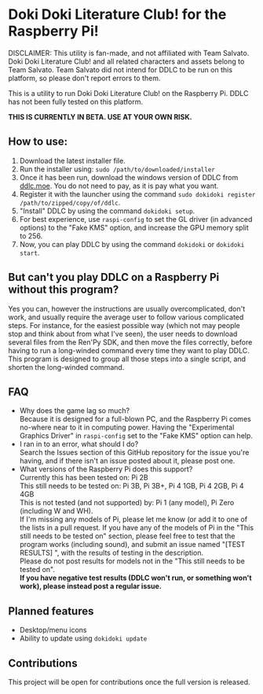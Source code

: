 # Doki Doki Literature Club! for the Raspberry Pi!

DISCLAIMER: This utility is fan-made, and not affiliated with Team Salvato. Doki Doki Literature Club! and all related characters and assets belong to Team Salvato. Team Salvato did not intend for DDLC to be run on this platform, so please don't report errors to them.

This is a utility to run Doki Doki Literature Club! on the Raspberry Pi. DDLC has not been fully tested on this platform.

**THIS IS CURRENTLY IN BETA. USE AT YOUR OWN RISK.**

## How to use:
1. Download the latest installer file.
2. Run the installer using: `sudo /path/to/downloaded/installer`
3. Once it has been run, download the windows version of DDLC from [ddlc.moe](https://ddlc.moe). You do not need to pay, as it is pay what you want.
4. Register it with the launcher using the command `sudo dokidoki register /path/to/zipped/copy/of/ddlc`.
5. "Install" DDLC by using the command `dokidoki setup`.
6. For best experience, use `raspi-config` to set the GL driver (in advanced options) to the "Fake KMS" option, and increase the GPU memory split to 256.
7. Now, you can play DDLC by using the command `dokidoki` or `dokidoki start`.

## But can't you play DDLC on a Raspberry Pi without this program?
Yes you can, however the instructions are usually overcomplicated, don't work, and usually require the average user to follow various complicated steps.
For instance, for the easiest possible way (which not may people stop and think about from what I've seen), the user needs to download several files from the Ren'Py SDK, and then move the files correctly, before having to run a long-winded command every time they want to play DDLC. This program is designed to group all those steps into a single script, and shorten the long-winded command.

## FAQ
* Why does the game lag so much?  
 Because it is designed for a full-blown PC, and the Raspberry Pi comes no-where near to it in computing power. Having the "Experimental Graphics Driver" in `raspi-config` set to the "Fake KMS" option can help.
* I ran in to an error, what should I do?  
 Search the Issues section of this GitHub repository for the issue you're having, and if there isn't an issue posted about it, please post one.
* What versions of the Raspberry Pi does this support?  
 Currently this has been tested on: Pi 2B  
 This still needs to be tested on: Pi 3B, Pi 3B+, Pi 4 1GB, Pi 4 2GB, Pi 4 4GB  
 This is not tested (and not supported) by: Pi 1 (any model), Pi Zero (including W and WH).  
 If I'm missing any models of Pi, please let me know (or add it to one of the lists in a pull request.
 If you have any of the models of Pi in the "This still needs to be tested on" section, please feel free to test that the program works (including sound), and submit an issue named "[TEST RESULTS] <model of pi>", with the results of testing in the description.  
 Please do not post results for models not in the "This still needs to be tested on".  
 **If you have negative test results (DDLC won't run, or something won't work), please instead post a regular issue.**  

## Planned features
* Desktop/menu icons
* Ability to update using `dokidoki update`

## Contributions
This project will be open for contributions once the full version is released.
